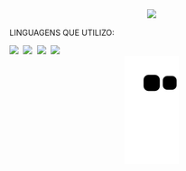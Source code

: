 <div align="center">
  <kbd>
    <img style="height: 350px; width: auto;" src="https://github.com/matheusfladislau/IMG-Readme/blob/main/IMG.png">
  </kbd>
</div>

LINGUAGENS QUE UTILIZO:
<div style="display: flex; flex-direction: row;">
  
  <kbd>
  <img style="height: 50px;" src="https://cdn.jsdelivr.net/gh/devicons/devicon/icons/csharp/csharp-plain.svg" />
 
  <img style="height: 50px;" src="https://cdn.jsdelivr.net/gh/devicons/devicon/icons/css3/css3-plain-wordmark.svg" />
  <img style="height: 50px;" src="https://cdn.jsdelivr.net/gh/devicons/devicon/icons/html5/html5-plain-wordmark.svg" />
  <img style="height: 50px;" src="https://cdn.jsdelivr.net/gh/devicons/devicon/icons/mysql/mysql-original-wordmark.svg" />
     </kbd>
</div>

<div align="center"> 
  <img src="https://github.com/MatheusFLadislau/Snake/blob/output/github-contribution-grid-snake.svg">
</div>
